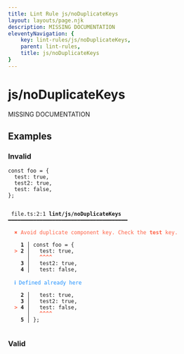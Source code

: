 ```yaml
---
title: Lint Rule js/noDuplicateKeys
layout: layouts/page.njk
description: MISSING DOCUMENTATION
eleventyNavigation: {
	key: lint-rules/js/noDuplicateKeys,
	parent: lint-rules,
	title: js/noDuplicateKeys
}
---
```


# js/noDuplicateKeys

MISSING DOCUMENTATION

<!-- EVERYTHING BELOW IS AUTOGENERATED. SEE SCRIPTS FOLDER FOR UPDATE SCRIPTS -->


## Examples
### Invalid
<pre class="language-text"><code class="language-text"><span class="token keyword">const</span> <span class="token variable">foo</span> <span class="token operator">=</span> <span class="token punctuation">{</span>
  <span class="token variable">test</span><span class="token punctuation">:</span> <span class="token boolean">true</span><span class="token punctuation">,</span>
  <span class="token variable">test2</span><span class="token punctuation">:</span> <span class="token boolean">true</span><span class="token punctuation">,</span>
  <span class="token variable">test</span><span class="token punctuation">:</span> <span class="token boolean">false</span><span class="token punctuation">,</span>
<span class="token punctuation">}</span><span class="token punctuation">;</span></code></pre>
<pre class="language-text"><code class="language-text">
 <span style="text-decoration-style: dotted;">file.ts:2:1</span> <strong>lint/js/noDuplicateKeys</strong> ━━━━━━━━━━━━━━━━━━━━━━━━━━━━━━━━━━━━━━

  <strong><span style="color: Tomato;">✖ </span></strong><span style="color: Tomato;">Avoid duplicate component key. Check the </span><span style="color: Tomato;"><strong>test</strong></span><span style="color: Tomato;"> key.</span>

  <strong>  1</strong><strong> │ </strong><span class="token keyword">const</span> <span class="token variable">foo</span> <span class="token operator">=</span> <span class="token punctuation">{</span>
  <strong><span style="color: Tomato;">&gt;</span></strong><strong> 2</strong><strong> │ </strong>  <span class="token variable">test</span><span class="token punctuation">:</span> <span class="token boolean">true</span><span class="token punctuation">,</span>
     <strong> │ </strong>  <span style="color: Tomato;"><strong>^</strong></span><span style="color: Tomato;"><strong>^</strong></span><span style="color: Tomato;"><strong>^</strong></span><span style="color: Tomato;"><strong>^</strong></span>
  <strong>  3</strong><strong> │ </strong>  <span class="token variable">test2</span><span class="token punctuation">:</span> <span class="token boolean">true</span><span class="token punctuation">,</span>
  <strong>  4</strong><strong> │ </strong>  <span class="token variable">test</span><span class="token punctuation">:</span> <span class="token boolean">false</span><span class="token punctuation">,</span>

  <strong><span style="color: DodgerBlue;">ℹ </span></strong><span style="color: DodgerBlue;">Defined already here</span>

  <strong>  2</strong><strong> │ </strong>  <span class="token variable">test</span><span class="token punctuation">:</span> <span class="token boolean">true</span><span class="token punctuation">,</span>
  <strong>  3</strong><strong> │ </strong>  <span class="token variable">test2</span><span class="token punctuation">:</span> <span class="token boolean">true</span><span class="token punctuation">,</span>
  <strong><span style="color: Tomato;">&gt;</span></strong><strong> 4</strong><strong> │ </strong>  <span class="token variable">test</span><span class="token punctuation">:</span> <span class="token boolean">false</span><span class="token punctuation">,</span>
     <strong> │ </strong>  <span style="color: Tomato;"><strong>^</strong></span><span style="color: Tomato;"><strong>^</strong></span><span style="color: Tomato;"><strong>^</strong></span><span style="color: Tomato;"><strong>^</strong></span>
  <strong>  5</strong><strong> │ </strong><span class="token punctuation">}</span><span class="token punctuation">;</span>

</code></pre>
### Valid
